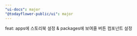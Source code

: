 ```yaml
---
"ui-docs": major
"@todayflower-public/ui": major
---
```


feat: apps에 스토리북 설정 & packages에 보여줄 버튼 컴포넌트 설정

